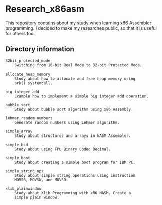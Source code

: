 # Research_x86asm
This repository contains about my study when learning x86 Assembler
programming. I decided to make my researches public, so that it is
useful for others too.

## Directory information

    32bit_protected_mode
        Switching from 16-bit Real Mode to 32-bit Protected Mode.

    allocate_heap_memory
        Study about how to allocate and free heap memory using
        brk() systemcall.

    big_integer_add
        Example how to implement a simple big integer add operation.

    bubble_sort
        Study about bubble sort algorithm using x86 Assembly.

    lehmer_random_numbers
        Generate random numbers using Lehmer algorithm.

    simple_array
        Study about structures and arrays in NASM Assembler.

    simple_bcd
        Study about using FPU Binary Coded Decimal.

    simple_boot
        Study about creating a simple boot program for IBM PC.

    simple_string_ops
        Study about simple string operations using instruction
        MOVSB, MOVSW, and MOVSD.

    xlib_plainwindow
        Study about Xlib Programming with x86 NASM. Create a
        simple plain window.